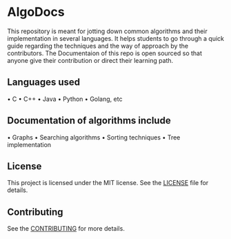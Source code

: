 # AlgoDocs

This repository is meant for jotting down common algorithms and their implementation in several languages.
It helps students to go through a quick guide regarding the techniques and the way of approach by the contributors.
The Documentaion of this repo is open sourced so that anyone give their contribution or direct their learning path.

## Languages used

• C
• C++
• Java
• Python
• Golang, etc


## Documentation of algorithms include

• Graphs
• Searching algorithms
• Sorting techniques
• Tree implementation


## License

This project is licensed under the MIT license. See the [LICENSE](LICENSE) file for details.


## Contributing

See the [CONTRIBUTING](CONTRIBUTING.md) for more details.
